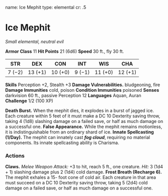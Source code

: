 name: Ice Mephit
type: elemental
cr: .5

# Ice Mephit
_Small elemental, neutral evil_

**Armor Class** 11
**Hit Points** 21 (6d6)
**Speed** 30 ft., fly 30 ft.

| STR     | DEX     | CON     | INT     | WIS     | CHA     |
|---------|---------|---------|---------|---------|---------|
| 7 (−2)  | 13 (+1) | 10 (+0) | 9 (−1)  | 11 (+0) | 12 (+1) |

**Skills** Perception +2, Stealth +3
**Damage Vulnerabilities.** bludgeoning, fire
**Damage Immunities** cold, poison
**Condition Immunities** poisoned
**Senses** darkvision 60 ft., passive Perception 12
**Languages** Aquan, Auran
**Challenge** 1/2 (100 XP)

**Death Burst.** When the mephit dies, it explodes in a burst of jagged ice. Each creature within 5 feet of it must make a DC 10 Dexterity saving throw, taking 4 (1d8) slashing damage on a failed save, or half as much damage on a successful one.
**False Appearance.** While the mephit remains motionless, it is indistinguishable from an ordinary shard of ice.
**Innate Spellcasting (1/Day).** The mephit can innately cast **_fog cloud_**, requiring no material components. Its innate spellcasting ability is Charisma.

### Actions
**Claws.** _Melee Weapon Attack:_ +3 to hit, reach 5 ft., one creature. _Hit:_ 3 (1d4 + 1) slashing damage plus 2 (1d4) cold damage.
**Frost Breath (Recharge 6).** The mephit exhales a 15- foot cone of cold air. Each creature in that area must succeed on a DC 10 Dexterity saving throw, taking 5 (2d4) cold damage on a failed save, or half as much damage on a successful one.
